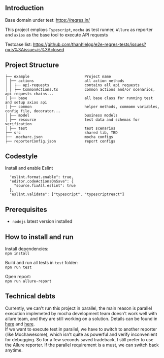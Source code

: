 ## Introduction

Base domain under test: https://reqres.in/

This project employs `Typescript`, `mocha` as test runner, `Allure` as reporter and `axios` as the base tool to execute API requests

Testcase list: https://github.com/thanhlelgg/e2e-regres-tests/issues?q=is%3Aissue+is%3Aclosed

## Project Structure

```
├── example                         Project name
│ ├── actions                       all action methods
│ │ ├── api-requests                contains all api requests
│ │ ├── CommonActions.ts            common actions and/or scenarios, api requests chains...
│ ├── base                          all base class for running test and setup axios api
│ ├── common                        helper methods, commomn variables, config file, decorator...
│ ├── model                         business models
│ ├── resource                      test data and schemas for verification
│ ├── test                          test scenarios
├── src                             shared lib, TBD
├── .mocharc.json                   mocha configs
├── reporterConfig.json             report configs
```

## Codestyle

Install and enable Eslint

```
  "eslint.format.enable": true,
  "editor.codeActionsOnSave": {
    "source.fixAll.eslint": true
  },
  "eslint.validate": ["typescript", "typescriptreact"]
```

## Prerequisites

- `nodejs` latest version installed

## How to install and run

Install dependencies:  
`npm install`

Build and run all tests in `test` folder:  
`npm run test`

Open report:  
`npm run allure-report`

## Technical debts

Currently, we can't run this project in parallel, the main reason is parallel execution implemeted by mocha development team doesn't work well with allure team, and they are still working on a solution. Details can be found in [here](https://www.npmjs.com/package/allure-decorators?activeTab=readme) and [here](https://github.com/sskorol/mocha-allure2-example/issues/16).  
If we want to execute test in parallel, we have to switch to another reporter (like Mochawesome), which isn't quite as powerful and verify inconvenient for debugging. So for a few seconds saved tradeback, I still prefer to use the Allure reporter. If the parallel requirement is a must, we can switch back anytime.
